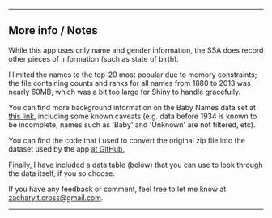 
----------

## More info / Notes

While this app uses only name and gender information, the SSA does record other pieces of information (such as state of birth).

I limited the names to the top-20 most popular due to memory constraints; the file containing counts and ranks for all names from 1880 to 2013 was nearly 60MB, which was a bit too large for Shiny to handle gracefully.

You can find more background information on the Baby Names data set at [this link](http://www.ssa.gov/oact/babynames/background.html), including some known caveats (e.g. data before 1934 is known to be incomplete, names such as 'Baby' and 'Unknown' are not filtered, etc).

You can find the code that I used to convert the original zip file into the dataset used by the app [at GitHub.](https://github.com/balladeer/coursera_data_products_shiny_app/blob/master/prep_data.R)

Finally, I have included a data table (below) that you can use to look through the data itself, if you so choose.

If you have any feedback or comment, feel free to let me know at zachary.t.cross@gmail.com.

----------
